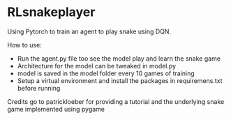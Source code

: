 # RLsnakeplayer
 Using Pytorch to train an agent to play snake using DQN.

How to use:
- Run the agent.py file too see the model play and learn the snake game
- Architecture for the model can be tweaked in model.py
- model is saved in the model folder every 10 games of training
- Setup a virtual environment and install the packages in requiremens.txt before running

Credits go to patrickloeber for providing a tutorial and the underlying snake game implemented using pygame


